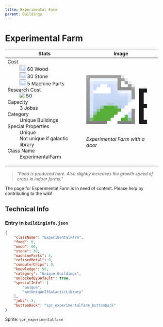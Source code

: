 ```yaml
---
title: Experimental Farm
parent: Buildings
---
```

# Experimental Farm

[//]: # (Pre-generated content)
<table><thead><tr><th>Stats</th><th>Image</th></tr></thead><tbody><tr><td><dl><dt>Cost</dt><dd><div class="resource-icon"><img style="object-position: -637px -751px;" src="https://tfe2-wiki.github.io/assets/sprites.png"></div> 60 Wood<br><div class="resource-icon"><img style="object-position: -637px -737px;" src="https://tfe2-wiki.github.io/assets/sprites.png"></div> 30 Stone<br><div class="resource-icon"><img style="object-position: -795px -761px;" src="https://tfe2-wiki.github.io/assets/sprites.png"></div> 5 Machine Parts</dd><dt>Research Cost</dt><dd><img style="object-position: -268px -522px;" src="https://tfe2-wiki.github.io/assets/sprites.png"> 50</dd><dt>Capacity</dt><dd>3 Jobss</dd><dt>Category</dt><dd>Unique Buildings</dd><dt>Special Properties</dt><dd>Unique<br>Not unique if galactic library</dd><dt>Class Name</dt><dd>ExperimentalFarm</dd></dl></td><td><style>.building-image {width: 200px;height: 200px;overflow: hidden;position: relative;}.building-image img {image-rendering: pixelated;object-fit: none;transform: scale(10);transform-origin: left top;position: absolute;left: 0;top: 0;}.resource-image {width: 200px;height: 200px;overflow: hidden;position: relative;}.resource-image img {image-rendering: pixelated;object-fit: none;transform: scale(20);transform-origin: left top;position: absolute;left: 0;top: 0;}.building-icon {width: 20px;height: 20px;overflow: hidden;position: relative;display: inline-block;}.building-icon img {image-rendering: pixelated;object-fit: none;transform: scale(1);transform-origin: left top;position: absolute;left: 0;top: 0;}.resource-icon {width: 20px;height: 20px;overflow: hidden;position: relative;display: inline-block;}.resource-icon img {image-rendering: pixelated;object-fit: none;transform: scale(2);transform-origin: left top;position: absolute;left: 0;top: 0;}</style><div class="building-image"><img style="object-position: -322px -988px;" src="https://tfe2-wiki.github.io/assets/sprites.png" alt="Experimental Farm Back"><img style="object-position: -92px -916px;" src="https://tfe2-wiki.github.io/assets/sprites.png" alt="Experimental Farm"></div><i>Experimental Farm with a door</i></td></tr></tbody></table><blockquote><i>"Food is produced here. Also slightly increases the growth speed of crops in indoor farms."</i></blockquote>

The page for Experimental Farm is in need of content. Please help by contributing to the wiki!

## Technical Info
### Entry in `buildinginfo.json`

```json
{
    "className": "ExperimentalFarm",
    "food": 0,
    "wood": 60,
    "stone": 30,
    "machineParts": 5,
    "refinedMetal": 0,
    "computerChips": 0,
    "knowledge": 50,
    "category": "Unique Buildings",
    "unlockedByDefault": true,
    "specialInfo": [
        "unique",
        "notUniqueIfGalacticLibrary"
    ],
    "jobs": 3,
    "buttonBack": "spr_experimentalfarm_buttonback"
}
```

Sprite: `spr_experimentalfarm`

